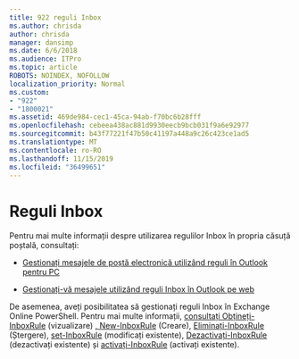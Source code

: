 ```yaml
---
title: 922 reguli Inbox
ms.author: chrisda
author: chrisda
manager: dansimp
ms.date: 6/6/2018
ms.audience: ITPro
ms.topic: article
ROBOTS: NOINDEX, NOFOLLOW
localization_priority: Normal
ms.custom:
- "922"
- "1800021"
ms.assetid: 469de984-cec1-45ca-94ab-f70bc6b28fff
ms.openlocfilehash: cebeea438ac881d9930eecb9bcb031f9a6e92977
ms.sourcegitcommit: b43f77221f47b50c41197a448a9c26c423ce1ad5
ms.translationtype: MT
ms.contentlocale: ro-RO
ms.lasthandoff: 11/15/2019
ms.locfileid: "36499651"
---
```

# <a name="inbox-rules"></a>Reguli Inbox

Pentru mai multe informații despre utilizarea regulilor Inbox în propria căsuță poștală, consultați:

- [Gestionați mesajele de poștă electronică utilizând reguli în Outlook pentru PC](https://support.office.com/article/c24f5dea-9465-4df4-ad17-a50704d66c59.aspx)

- [Gestionați-vă mesajele utilizând reguli Inbox în Outlook pe web](https://support.office.com/article/8400435c-f14e-4272-9004-1548bb1848f2.aspx)

De asemenea, aveți posibilitatea să gestionați reguli Inbox în Exchange Online PowerShell. Pentru mai multe informații, [consultați Obțineți-InboxRule](https://docs.microsoft.com/powershell/module/exchange/mailboxes/get-inboxrule) (vizualizare) [, New-InboxRule](https://docs.microsoft.com/powershell/module/exchange/mailboxes/new-inboxrule) (Creare), [Eliminați-InboxRule](https://docs.microsoft.com/powershell/module/exchange/mailboxes/remove-inboxrule) (Ștergere), [set-InboxRule](https://docs.microsoft.com/powershell/module/exchange/mailboxes/set-inboxrule) (modificați existente), [Dezactivați-InboxRule](https://docs.microsoft.com/powershell/module/exchange/mailboxes/disable-inboxrule) (dezactivați existente) și [activați-InboxRule](https://docs.microsoft.com/powershell/module/exchange/mailboxes/enable-inboxrule) (activați existente).
